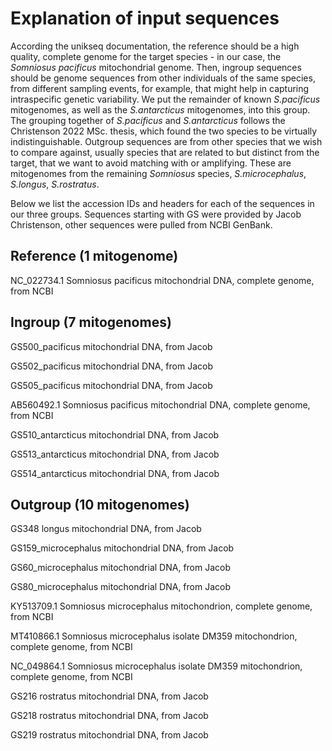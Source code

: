 # Explanation of input sequences
According the unikseq documentation, the reference should be a high quality, complete genome for the target species - in our case, the _Somniosus pacificus_ mitochondrial genome. Then, ingroup sequences should be genome sequences from other individuals of the same species, from different sampling events, for example, that might help in capturing intraspecific genetic variability. We put the remainder of known _S.pacificus_ mitogenomes, as well as the _S.antarcticus_ mitogenomes, into this group. The grouping together of _S.pacificus_ and _S.antarcticus_ follows the Christenson 2022 MSc. thesis, which found the two species to be virtually indistinguishable. Outgroup sequences are from other species that we wish to compare against, usually species that are related to but distinct from the target, that we want to avoid matching with or amplifying. These are mitogenomes from the remaining _Somniosus_ species, _S.microcephalus_, _S.longus_, _S.rostratus_.

Below we list the accession IDs and headers for each of the sequences in our three groups. Sequences starting with GS were provided by Jacob Christenson, other sequences were pulled from NCBI GenBank.

## Reference (1 mitogenome)

NC_022734.1 Somniosus pacificus mitochondrial DNA, complete genome, from NCBI

## Ingroup (7 mitogenomes)

GS500_pacificus mitochondrial DNA, from Jacob

GS502_pacificus mitochondrial DNA, from Jacob

GS505_pacificus mitochondrial DNA, from Jacob

AB560492.1 Somniosus pacificus mitochondrial DNA, complete genome, from NCBI

GS510_antarcticus mitochondrial DNA, from Jacob

GS513_antarcticus mitochondrial DNA, from Jacob

GS514_antarcticus mitochondrial DNA, from Jacob

## Outgroup (10 mitogenomes)

GS348 longus mitochondrial DNA, from Jacob

GS159_microcephalus mitochondrial DNA, from Jacob

GS60_microcephalus mitochondrial DNA, from Jacob

GS80_microcephalus mitochondrial DNA, from Jacob

KY513709.1 Somniosus microcephalus mitochondrion, complete genome, from NCBI

MT410866.1 Somniosus microcephalus isolate DM359 mitochondrion, complete genome, from NCBI

NC_049864.1 Somniosus microcephalus isolate DM359 mitochondrion, complete genome, from NCBI

GS216 rostratus mitochondrial DNA, from Jacob

GS218 rostratus mitochondrial DNA, from Jacob

GS219 rostratus mitochondrial DNA, from Jacob
